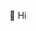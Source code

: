 👋 Hi
<!---
pierpierpy/pierpierpy is a ✨ special ✨ repository because its `README.md` (this file) appears on your GitHub profile.
You can click the Preview link to take a look at your changes.
--->
